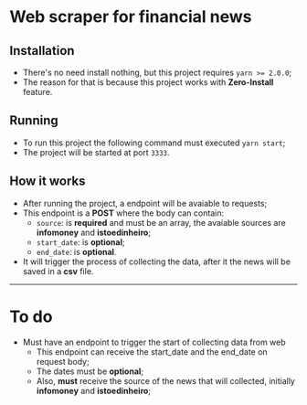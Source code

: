 # Web scraper for financial news

## Installation
- There's no need install nothing, but this project requires `yarn >= 2.0.0`;
- The reason for that is because this project works with **Zero-Install** feature.

## Running
- To run this project the following command must executed `yarn start`;
- The project will be started at port `3333`.

## How it works
- After running the project, a endpoint will be avaiable to requests;
- This endpoint is a **POST** where the body can contain:
  - `source`: is **required** and must be an array, the avaiable sources are **infomoney** and **istoedinheiro**;
  - `start_date`: is **optional**;
  - `end_date`: is **optional**.
- It will trigger the process of collecting the data, after it the news will be saved in a **csv** file.

---
# To do

- Must have an endpoint to trigger the start of collecting data from web
  - This endpoint can receive the start_date and the end_date on request body;
  - The dates must be **optional**;
  - Also, **must** receive the source of the news that will collected, initially **infomoney** and **istoedinheiro**;
